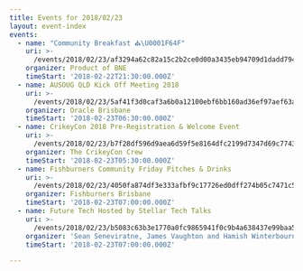 ```yaml
---
title: Events for 2018/02/23
layout: event-index
events:
  - name: "Community Breakfast ⛪️\U0001F64F"
    uri: >-
      /events/2018/02/23/af3294a62c82a15c2b2ce0d00a3435eb94709d1dadd794454d27376a7b2e94cd
    organizer: Product of BNE
    timeStart: '2018-02-22T21:30:00.000Z'
  - name: AUSOUG QLD Kick Off Meeting 2018
    uri: >-
      /events/2018/02/23/5af41f3d0caf3a6b0a12100ebf6bb160ad36ef97aef63aa6f501ecc7685b595a
    organizer: Oracle Brisbane
    timeStart: '2018-02-23T06:30:00.000Z'
  - name: CrikeyCon 2018 Pre-Registration & Welcome Event
    uri: >-
      /events/2018/02/23/b7f28df596d9aea6d59f5e8164dfc2199d7347d69c77430e14da39e3e607fb22
    organizer: The CrikeyCon Crew
    timeStart: '2018-02-23T05:30:00.000Z'
  - name: Fishburners Community Friday Pitches & Drinks
    uri: >-
      /events/2018/02/23/4050fa874df3e333afbf9c17726ed0dff274b05c7471c58b2ca2cd824fa9a66f
    organizer: Fishburners Brisbane
    timeStart: '2018-02-23T07:00:00.000Z'
  - name: Future Tech Hosted by Stellar Tech Talks
    uri: >-
      /events/2018/02/23/b5083c63b3e1770a0fc9865941f0c9b4a638437e99baa5e83dbe0d04690751a1
    organizer: 'Sean Seneviratne, James Vaughton and Hamish Winterbourn'
    timeStart: '2018-02-23T07:00:00.000Z'

---
```

